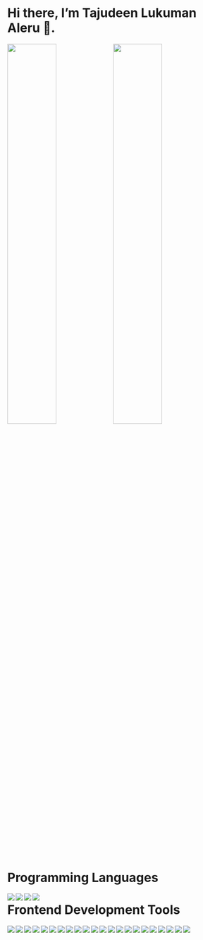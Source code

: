# Hi there, I’m Tajudeen Lukuman Aleru 👋.

<img align="left" width="47%" src="https://github-readme-stats.vercel.app/api?username=tjalani&show_icons=true&theme=radical" />
<img  width="47%" src="https://github-readme-stats.vercel.app/api/top-langs/?username=tjalani&layout=compact" />


# Programming Languages

<img align="left" src="https://img.shields.io/badge/html5-%23E34F26.svg?style=for-the-badge&logo=html5&logoColor=white"/>
<img align="left" src="https://img.shields.io/badge/css3-%231572B6.svg?style=for-the-badge&logo=css3&logoColor=white" />
<img align="left" src="https://img.shields.io/badge/javascript-%23323330.svg?style=for-the-badge&logo=javascript&logoColor=%23F7DF1E">
<img align="left" src="https://img.shields.io/badge/python-3670A0?style=for-the-badge&logo=python&logoColor=ffdd54">


# Frontend Development Tools 


<img align="left" src="https://img.shields.io/badge/tailwindcss-%2338B2AC.svg?style=for-the-badge&logo=tailwind-css&logoColor=white">
<img align="left" src="https://img.shields.io/badge/bootstrap-%23563D7C.svg?style=for-the-badge&logo=bootstrap&logoColor=white" >
<img align="left" src="https://img.shields.io/badge/NPM-%23000000.svg?style=for-the-badge&logo=npm&logoColor=white" >

<img align="left" src="https://img.shields.io/badge/SASS-hotpink.svg?style=for-the-badge&logo=SASS&logoColor=white">
<img align="left" src="https://img.shields.io/badge/react-%2320232a.svg?style=for-the-badge&logo=react&logoColor=%2361DAFB">
<img align="left" src="https://img.shields.io/badge/node.js-6DA55F?style=for-the-badge&logo=node.js&logoColor=white" >
<img align="left" src="https://img.shields.io/badge/vite-%23646CFF.svg?style=for-the-badge&logo=vite&logoColor=white" >
<img align="left" src="https://img.shields.io/badge/vercel-%23000000.svg?style=for-the-badge&logo=vercel&logoColor=white" >



<img align="left" src="https://img.shields.io/badge/Anaconda-%2344A833.svg?style=for-the-badge&logo=anaconda&logoColor=white"/>
<img align="left" src="https://img.shields.io/badge/opencv-%23white.svg?style=for-the-badge&logo=opencv&logoColor=white" >
<img align="left" src="https://img.shields.io/badge/Keras-%23D00000.svg?style=for-the-badge&logo=Keras&logoColor=white" >
<img align="left" src="https://img.shields.io/badge/Matplotlib-%23ffffff.svg?style=for-the-badge&logo=Matplotlib&logoColor=black" >
<img align="left" src="https://img.shields.io/badge/numpy-%23013243.svg?style=for-the-badge&logo=numpy&logoColor=white" >
<img align="left" src="https://img.shields.io/badge/pandas-%23150458.svg?style=for-the-badge&logo=pandas&logoColor=white"/>
<img align="left" src="https://img.shields.io/badge/scikit--learn-%23F7931E.svg?style=for-the-badge&logo=scikit-learn&logoColor=white"/>
<img align="left" src="https://img.shields.io/badge/SciPy-%230C55A5.svg?style=for-the-badge&logo=scipy&logoColor=%white"/>
<img align="left" src="https://img.shields.io/badge/TensorFlow-%23FF6F00.svg?style=for-the-badge&logo=TensorFlow&logoColor=white"/>
<img align="left" src="https://img.shields.io/badge/Visual%20Studio-5C2D91.svg?style=for-the-badge&logo=visual-studio&logoColor=white"/>
<img align="left" src="https://img.shields.io/badge/Replit-DD1200?style=for-the-badge&logo=Replit&logoColor=white"/>
<img align="left" src="https://img.shields.io/badge/pycharm-143?style=for-the-badge&logo=pycharm&logoColor=black&color=black&labelColor=green"/>
<img align="left" src="https://img.shields.io/badge/jupyter-%23FA0F00.svg?style=for-the-badge&logo=jupyter&logoColor=white"/>
<img src="https://img.shields.io/badge/CodePen-white?style=for-the-badge&logo=codepen&logoColor=black"/><br>







<!---
tjalani/tjalani is a ✨ special ✨ repository because its `README.md` (this file) appears on your GitHub profile.
You can click the Preview link to take a look at your changes.
--->
